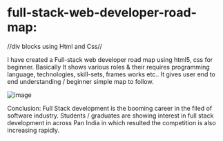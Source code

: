# full-stack-web-developer-road-map:
//div blocks using Html and Css//

I have created a Full-stack web developer road map using html5, css for beginner. Basically It shows various roles & their requires programming language, technologies, skill-sets, frames works etc..
It gives user end to end understanding / beginner simple map to follow.

![image](https://user-images.githubusercontent.com/126344231/228320281-007cb645-4d53-4ccd-b3ac-94b93f804fbc.png)


Conclusion:
Full Stack development is the booming career in the filed of software industry. Students / graduates are showing interest in full stack development in across Pan India in which resulted the competition is also increasing rapidly.
